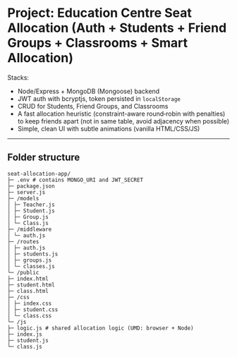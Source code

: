 # Project: Education Centre Seat Allocation (Auth + Students + Friend Groups + Classrooms + Smart Allocation)

Stacks:
- Node/Express + MongoDB (Mongoose) backend
- JWT auth with bcryptjs, token persisted in `localStorage`
- CRUD for Students, Friend Groups, and Classrooms
- A fast allocation heuristic (constraint-aware round‑robin with penalties) to keep friends apart (not in same table, avoid adjacency when possible)
- Simple, clean UI with subtle animations (vanilla HTML/CSS/JS)

---

## Folder structure
```
seat-allocation-app/
├─ .env # contains MONGO_URI and JWT_SECRET
├─ package.json
├─ server.js
├─ /models
│ ├─ Teacher.js
│ ├─ Student.js
│ ├─ Group.js
│ └─ Class.js
├─ /middleware
│ └─ auth.js
├─ /routes
│ ├─ auth.js
│ ├─ students.js
│ ├─ groups.js
│ └─ classes.js
└─ /public
├─ index.html
├─ student.html
├─ class.html
├─ /css
│ ├─ index.css
│ ├─ student.css
│ └─ class.css
└─ /js
├─ logic.js # shared allocation logic (UMD: browser + Node)
├─ index.js
├─ student.js
└─ class.js
```